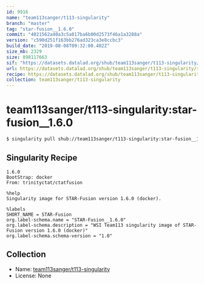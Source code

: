```yaml
---
id: 9916
name: "team113sanger/t113-singularity"
branch: "master"
tag: "star-fusion__1.6.0"
commit: "4021562a40a3c5a817ba6b00d2573f46a1a3288a"
version: "c590d251f163bb276ad323ca3e8ccbc3"
build_date: "2019-08-08T09:32:00.402Z"
size_mb: 2329
size: 898117663
sif: "https://datasets.datalad.org/shub/team113sanger/t113-singularity/star-fusion__1.6.0/2019-08-08-4021562a-c590d251/c590d251f163bb276ad323ca3e8ccbc3.simg"
url: https://datasets.datalad.org/shub/team113sanger/t113-singularity/star-fusion__1.6.0/2019-08-08-4021562a-c590d251/
recipe: https://datasets.datalad.org/shub/team113sanger/t113-singularity/star-fusion__1.6.0/2019-08-08-4021562a-c590d251/Singularity
collection: team113sanger/t113-singularity
---
```


# team113sanger/t113-singularity:star-fusion__1.6.0

```bash
$ singularity pull shub://team113sanger/t113-singularity:star-fusion__1.6.0
```

## Singularity Recipe

```singularity
1.6.0
BootStrap: docker
From: trinityctat/ctatfusion

%help
Singularity image for STAR-Fusion version 1.6.0 (docker).

%labels
SHORT_NAME = STAR-Fusion
org.label-schema.name = "STAR-Fusion__1.6.0"
org.label-schema.description = "WSI Team113 singularity image of STAR-Fusion version 1.6.0 (docker)"
org.label-schema.schema-version = "1.0"
```

## Collection

 - Name: [team113sanger/t113-singularity](https://github.com/team113sanger/t113-singularity)
 - License: None

